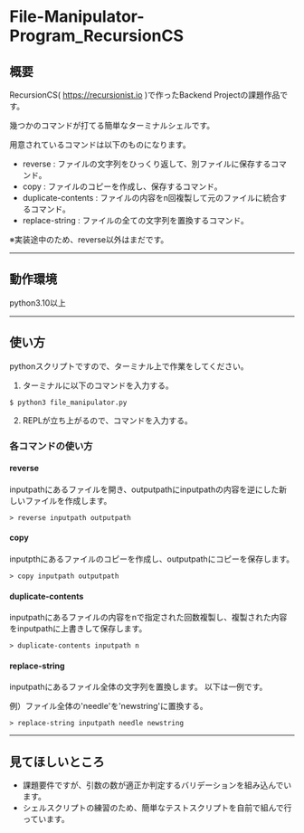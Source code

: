 # File-Manipulator-Program_RecursionCS

## 概要

RecursionCS( https://recursionist.io )で作ったBackend Projectの課題作品です。

幾つかのコマンドが打てる簡単なターミナルシェルです。

用意されているコマンドは以下のものになります。

- reverse : ファイルの文字列をひっくり返して、別ファイルに保存するコマンド。
- copy : ファイルのコピーを作成し、保存するコマンド。
- duplicate-contents : ファイルの内容をn回複製して元のファイルに統合するコマンド。
- replace-string : ファイルの全ての文字列を置換するコマンド。

※実装途中のため、reverse以外はまだです。

--- 

## 動作環境

python3.10以上

--- 

## 使い方

pythonスクリプトですので、ターミナル上で作業をしてください。

1. ターミナルに以下のコマンドを入力する。

```shell
$ python3 file_manipulator.py
```

2. REPLが立ち上がるので、コマンドを入力する。

### 各コマンドの使い方

#### reverse

inputpathにあるファイルを開き、outputpathにinputpathの内容を逆にした新しいファイルを作成します。

```plain
> reverse inputpath outputpath
```

#### copy

inputpthにあるファイルのコピーを作成し、outputpathにコピーを保存します。

```plain
> copy inputpath outputpath
```

#### duplicate-contents

inputpathにあるファイルの内容をnで指定された回数複製し、複製された内容をinputpathに上書きして保存します。

```plain
> duplicate-contents inputpath n
```

#### replace-string

inputpathにあるファイル全体の文字列を置換します。
以下は一例です。

例）ファイル全体の'needle'を'newstring'に置換する。
```plain
> replace-string inputpath needle newstring
```

--- 

## 見てほしいところ

- 課題要件ですが、引数の数が適正か判定するバリデーションを組み込んでいます。
- シェルスクリプトの練習のため、簡単なテストスクリプトを自前で組んで行っています。